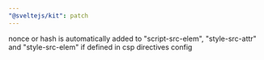 ```yaml
---
"@sveltejs/kit": patch
---
```


nonce or hash is automatically added to "script-src-elem", "style-src-attr" and "style-src-elem" if defined in csp directives config
